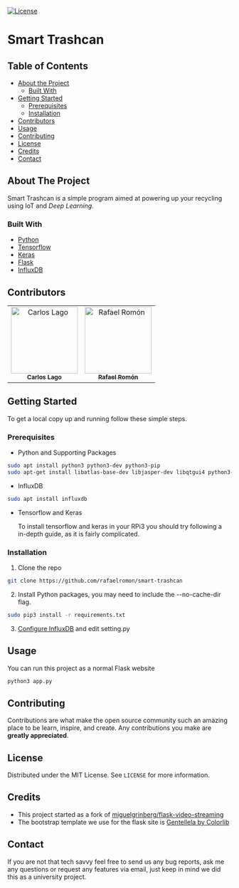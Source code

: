 <!-- PROJECT SHIELDS -->
<!--
*** I'm using markdown "reference style" links for readability.
*** Reference links are enclosed in brackets [ ] instead of parentheses ( ).
*** See the bottom of this document for the declaration of the reference variables
*** for contributors-url, forks-url, etc. This is an optional, concise syntax you may use.
*** https://www.markdownguide.org/basic-syntax/#reference-style-links
-->
[![License][license-shield]][license-url]



# Smart Trashcan



<!-- TABLE OF CONTENTS -->
## Table of Contents

* [About the Project](#about-the-project)
  * [Built With](#built-with)
* [Getting Started](#getting-started)
  * [Prerequisites](#prerequisites)
  * [Installation](#installation)
* [Contributors](#contributors)
* [Usage](#usage)
* [Contributing](#contributing)
* [License](#license)
* [Credits](#credits)
* [Contact](#contact)


<!-- ABOUT THE PROJECT -->
## About The Project

Smart Trashcan is a simple program aimed at powering up your recycling using IoT and *Deep Learning*.

### Built With

* [Python](https://www.python.org/)
* [Tensorflow](https://www.tensorflow.org/)
* [Keras](https://keras.io/)
* [Flask](https://flask.palletsprojects.com/en/1.1.x/)
* [InfluxDB](https://www.influxdata.com/)


## Contributors

<!-- ALL-CONTRIBUTORS-LIST:START - Do not remove or modify this section -->
<!-- prettier-ignore -->
<table align="center">
  <tr>
    <td align="center"><a href="https://github.com/carloslago">
        <img src="https://avatars2.githubusercontent.com/u/15263623?s=400&v=4" 
        width="150px;" alt="Carlos Lago"/><br/><sub><b>Carlos Lago</b></sub></a><br/></td>
    <td align="center"><a href="https://github.com/rafaelromon">
        <img src="https://avatars0.githubusercontent.com/u/15263554?s=400&v=4" 
        width="150px;" alt="Rafael Romón"/><br /><sub><b>Rafael Romón</b></sub></a><br/></td>
  </tr>
</table>

<!-- GETTING STARTED -->
## Getting Started

To get a local copy up and running follow these simple steps.

### Prerequisites
* Python and Supporting Packages
```sh
sudo apt install python3 python3-dev python3-pip
sudo apt-get install libatlas-base-dev libjasper-dev libqtgui4 python3-pyqt5 libqt4-test
```

* InfluxDB

```sh
sudo apt install influxdb
```

* Tensorflow and Keras

  To install tensorflow and keras in your RPi3 you should try following a in-depth guide, as it is fairly complicated.


### Installation
 
1. Clone the repo
```sh
git clone https://github.com/rafaelromon/smart-trashcan
```
2. Install Python packages, you may need to include the --no-cache-dir flag.
```sh
sudo pip3 install -r requirements.txt
```

3. [Configure InfluxDB](https://docs.influxdata.com/influxdb/v1.7/introduction/getting-started/) and edit setting.py

<!-- USAGE EXAMPLES -->
## Usage

You can run this project as a normal Flask website 

```sh
python3 app.py
```


<!-- CONTRIBUTING -->
## Contributing

Contributions are what make the open source community such an amazing place to be learn, inspire, and create. Any contributions you make are **greatly appreciated**.

<!-- LICENSE -->
## License

Distributed under the MIT License. See `LICENSE` for more information.


<!-- CREDITS -->
## Credits

* This project started as a fork of [miguelgrinberg/flask-video-streaming](https://github.com/miguelgrinberg/flask-video-streaming)
* The bootstrap template we use for the flask site is [Gentellela by Colorlib](https://github.com/ColorlibHQ/gentelella)


<!-- CONTACT -->
## Contact

If you are not that tech savvy feel free to send us any bug reports, ask me any questions or request any features via email, just keep in mind we did this as a university project.




[license-shield]: https://img.shields.io/github/license/rafaelromon/smart-trashcan
[license-url]: https://github.com/rafaelromon/smart-trashcan/blob/master/LICENSE
